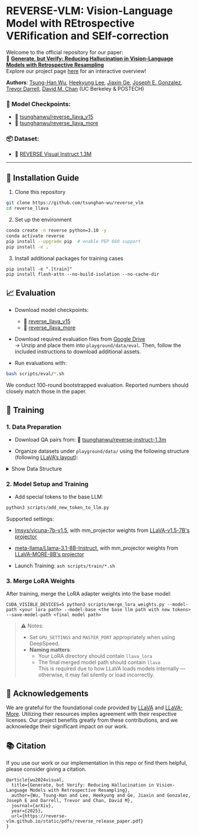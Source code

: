 # REVERSE-VLM: Vision-Language Model with REtrospective VERification and SElf-correction

Welcome to the official repository for our paper:  
📄 [**Generate, but Verify: Reducing Hallucination in Vision-Language Models with Retrospective Resampling**](https://reverse-vlm.github.io/static/pdfs/reverse_release_paper.pdf)  
Explore our project page [here](https://reverse-vlm.github.io/) for an interactive overview!

**Authors**: [Tsung-Han Wu](https://tsunghan-wu.github.io/), [Heekyung Lee](https://linkedin.com/in/heekyung-lee-624753289), [Jiaxin Ge](https://jiaxin.ge), [Joseph E. Gonzalez](https://people.eecs.berkeley.edu/~jegonzal/), [Trevor Darrell](https://people.eecs.berkeley.edu/~trevor/), [David M. Chan](https://dchan.cc/) (UC Berkeley & POSTECH)

### 🔗 Model Checkpoints:
- 🤗 [tsunghanwu/reverse_llava_v15](https://huggingface.co/tsunghanwu/reverse_llava_v15)  
- 🤗 [tsunghanwu/reverse_llava_more](https://huggingface.co/tsunghanwu/reverse_llava_more)

### 📦 Dataset:
- 🧾 [REVERSE Visual Instruct 1.3M](https://huggingface.co/datasets/tsunghanwu/reverse-instruct-1.3m)

---

## :wrench: Installation Guide

1. Clone this repository
```bash
git clone https://github.com/tsunghan-wu/reverse_vlm
cd reverse_llava
```

2. Set up the environment

```bash
conda create -n reverse python=3.10 -y
conda activate reverse
pip install --upgrade pip  # enable PEP 660 support
pip install -e .
```

3. Install additional packages for training cases
```
pip install -e ".[train]"
pip install flash-attn --no-build-isolation --no-cache-dir
```

## 📈 Evaluation

- Download model checkpoints:  
  - 🤗 [reverse_llava_v15](https://huggingface.co/tsunghanwu/reverse_llava_v15)  
  - 🤗 [reverse_llava_more](https://huggingface.co/tsunghanwu/reverse_llava_more)

- Download required evaluation files from [Google Drive](https://drive.google.com/file/d/1gdGFNFUAe09dAObVK3Riyr-4ejxYqMSt/view?usp=sharing)  
  → Unzip and place them into `playground/data/eval`. Then, follow the included instructions to download additional assets.

- Run evaluations with:

```bash
bash scripts/eval/*.sh
```

We conduct 100-round bootstrapped evaluation. Reported numbers should closely match those in the paper.

## 🚀 Training

### 1. Data Preparation

- Download QA pairs from: 🤗 [tsunghanwu/reverse-instruct-1.3m](https://huggingface.co/datasets/tsunghanwu/reverse-instruct-1.3m)  

- Organize datasets under `playground/data/` using the following structure (following [LLaVA’s layout](https://github.com/haotian-liu/LLaVA?tab=readme-ov-file#visual-instruction-tuning)):

<details>
    <summary>Show Data Structure</summary>
    <pre>
playground/data/
├── coco
│   ├── annotations
│   ├── test2017
│   ├── train2017
│   └── val2017
├── gqa
│   └── images
├── ocr_vqa
│   └── images
├── share_textvqa
│   └── images
├── textvqa
│   └── train_images
└── vg
    ├── VG_100K
    └── VG_100K_2
    </pre>
</details>

### 2. Model Setup and Training

- Add special tokens to the base LLM:

```bash
python3 scripts/add_new_token_to_llm.py
```

Supported settings:
- [lmsys/vicuna-7b-v1.5](https://huggingface.co/lmsys/vicuna-7b-v1.5), with mm_projector weights from [LLaVA-v1.5-7B's projector](https://huggingface.co/liuhaotian/llava-v1.5-mlp2x-336px-pretrain-vicuna-7b-v1.5)
- [meta-llama/Llama-3.1-8B-Instruct](https://huggingface.co/meta-llama/Llama-3.1-8B-Instruct), with mm_projector weights from [LLaVA-MORE-8B's projector](https://huggingface.co/aimagelab/LLaVA_MORE-llama_3_1-8B-pretrain)

- Launch Training: `ash scripts/train/*.sh`

### 3. Merge LoRA Weights
After training, merge the LoRA adapter weights into the base model:

```
CUDA_VISIBLE_DEVICES=5 python3 scripts/merge_lora_weights.py --model-path <your lora path> --model-base <the base llm path with new tokens> --save-model-path <final model path>
```

> ⚠️ Notes:  
> - Set `GPU_SETTINGS` and `MASTER_PORT` appropriately when using DeepSpeed.  
> - **Naming matters**:  
>   - Your LoRA directory should contain `llava_lora`  
>   - The final merged model path should contain `llava`  
>   This is required due to how LLaVA loads models internally — otherwise, it may fail silently or load incorrectly.



## 🙏  Acknowledgements

We are grateful for the foundational code provided by [LLaVA](https://github.com/haotian-liu/LLaVA) and [LLaVA-More](https://github.com/aimagelab/LLaVA-MORE). Utilizing their resources implies agreement with their respective licenses. Our project benefits greatly from these contributions, and we acknowledge their significant impact on our work. 

## 📚 Citation

If you use our work or our implementation in this repo or find them helpful, please consider giving a citation.
```
@article{wu2024visual,
  title={Generate, but Verify: Reducing Hallucination in Vision-Language Models with Retrospective Resampling},
  author={Wu, Tsung-Han and Lee, Heekyung and Ge, Jiaxin and Gonzalez, Joseph E and Darrell, Trevor and Chan, David M},
  journal={arXiv},
  year={2025},
  url={https://reverse-vlm.github.io/static/pdfs/reverse_release_paper.pdf}
}
```
